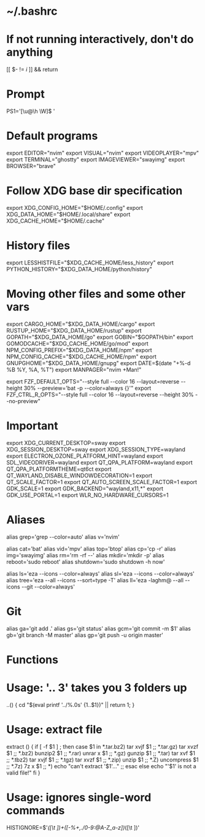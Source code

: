 # ~/.bashrc

# If not running interactively, don't do anything
[[ $- != *i* ]] && return

# Prompt
PS1='[\u@\h \W]\$ '

# Default programs
export EDITOR="nvim"
export VISUAL="nvim"
export VIDEOPLAYER="mpv"
export TERMINAL="ghostty"
export IMAGEVIEWER="swayimg"
export BROWSER="brave"

# Follow XDG base dir specification
export XDG_CONFIG_HOME="$HOME/.config"
export XDG_DATA_HOME="$HOME/.local/share"
export XDG_CACHE_HOME="$HOME/.cache"

# History files
export LESSHISTFILE="$XDG_CACHE_HOME/less_history"
export PYTHON_HISTORY="$XDG_DATA_HOME/python/history"

# Moving other files and some other vars
export CARGO_HOME="$XDG_DATA_HOME/cargo"
export RUSTUP_HOME="$XDG_DATA_HOME/rustup"
export GOPATH="$XDG_DATA_HOME/go"
export GOBIN="$GOPATH/bin"
export GOMODCACHE="$XDG_CACHE_HOME/go/mod"
export NPM_CONFIG_PREFIX="$XDG_DATA_HOME/npm"
export NPM_CONFIG_CACHE="$XDG_CACHE_HOME/npm"
export GNUPGHOME="$XDG_DATA_HOME/gnupg"
export DATE=$(date "+%-d %B %Y, %A, %T")
export MANPAGER="nvim +Man!"

export FZF_DEFAULT_OPTS="--style full --color 16 --layout=reverse --height 30% --preview='bat -p --color=always {}'"
export FZF_CTRL_R_OPTS="--style full --color 16 --layout=reverse --height 30% --no-preview"

# Important
export XDG_CURRENT_DESKTOP=sway
export XDG_SESSION_DESKTOP=sway
export XDG_SESSION_TYPE=wayland
export ELECTRON_OZONE_PLATFORM_HINT=wayland
export SDL_VIDEODRIVER=wayland
export QT_QPA_PLATFORM=wayland
export QT_QPA_PLATFORMTHEME=qt6ct
export QT_WAYLAND_DISABLE_WINDOWDECORATION=1
export QT_SCALE_FACTOR=1
export QT_AUTO_SCREEN_SCALE_FACTOR=1
export GDK_SCALE=1
export GDK_BACKEND="wayland,x11,*"
export GDK_USE_PORTAL=1
export WLR_NO_HARDWARE_CURSORS=1

# Aliases

alias grep='grep --color=auto'
alias v='nvim'

alias cat='bat'
alias vid='mpv'
alias top='btop'
alias cp='cp -r'
alias img='swayimg'
alias rm='rm -rf --'
alias mkdir='mkdir -p'
alias reboot='sudo reboot'
alias shutdown='sudo shutdown -h now'

alias ls='eza --icons --color=always'
alias sl='eza --icons --color=always'
alias tree='eza --all --icons --sort=type -T'
alias ll='eza -laghm@ --all --icons --git --color=always'

# Git
alias ga='git add .'
alias gs='git status'
alias gcm='git commit -m $1'
alias gb='git branch -M master'
alias gp='git push -u origin master'


# Functions
# Usage: '.. 3' takes you 3 folders up
..() { cd "$(eval printf '../%.0s' {1..$1})" || return 1; }

# Usage: extract file
extract () {
    if [ -f $1 ] ; then
        case $1 in
            *.tar.bz2)   tar xvjf $1                  ;;
            *.tar.gz)    tar xvzf $1                  ;;
            *.bz2)       bunzip2 $1                   ;;
            *.rar)       unrar x $1                   ;;
            *.gz)        gunzip $1                    ;;
            *.tar)       tar xvf $1                   ;;
            *.tbz2)      tar xvjf $1                  ;;
            *.tgz)       tar xvzf $1                  ;;
            *.zip)       unzip $1                     ;;
            *.Z)         uncompress $1                ;;
            *.7z)        7z x $1                      ;;
            *)           echo "can't extract '$1'..." ;;
        esac
    else
        echo "'$1' is not a valid file!"
    fi
}

# Usage: ignores single-word commands
HISTIGNORE=$'*([\t ])+([-%+,./0-9\:@A-Z_a-z])*([\t ])'

